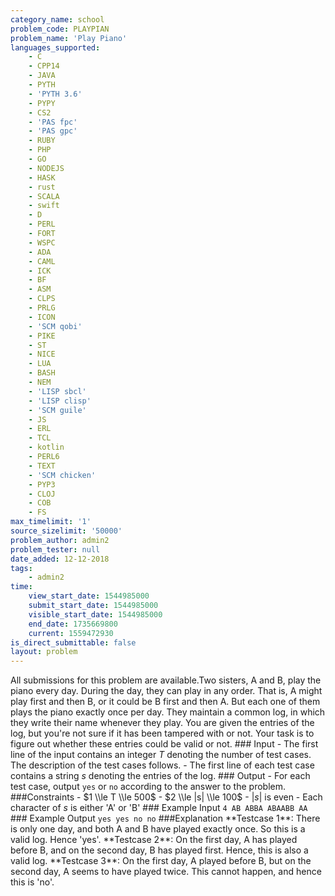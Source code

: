 ```yaml
---
category_name: school
problem_code: PLAYPIAN
problem_name: 'Play Piano'
languages_supported:
    - C
    - CPP14
    - JAVA
    - PYTH
    - 'PYTH 3.6'
    - PYPY
    - CS2
    - 'PAS fpc'
    - 'PAS gpc'
    - RUBY
    - PHP
    - GO
    - NODEJS
    - HASK
    - rust
    - SCALA
    - swift
    - D
    - PERL
    - FORT
    - WSPC
    - ADA
    - CAML
    - ICK
    - BF
    - ASM
    - CLPS
    - PRLG
    - ICON
    - 'SCM qobi'
    - PIKE
    - ST
    - NICE
    - LUA
    - BASH
    - NEM
    - 'LISP sbcl'
    - 'LISP clisp'
    - 'SCM guile'
    - JS
    - ERL
    - TCL
    - kotlin
    - PERL6
    - TEXT
    - 'SCM chicken'
    - PYP3
    - CLOJ
    - COB
    - FS
max_timelimit: '1'
source_sizelimit: '50000'
problem_author: admin2
problem_tester: null
date_added: 12-12-2018
tags:
    - admin2
time:
    view_start_date: 1544985000
    submit_start_date: 1544985000
    visible_start_date: 1544985000
    end_date: 1735669800
    current: 1559472930
is_direct_submittable: false
layout: problem
---
```

All submissions for this problem are available.Two sisters, A and B, play the piano every day. During the day, they can play in any order. That is, A might play first and then B, or it could be B first and then A. But each one of them plays the piano exactly once per day. They maintain a common log, in which they write their name whenever they play. You are given the entries of the log, but you're not sure if it has been tampered with or not. Your task is to figure out whether these entries could be valid or not. ### Input - The first line of the input contains an integer $T$ denoting the number of test cases. The description of the test cases follows. - The first line of each test case contains a string $s$ denoting the entries of the log. ### Output - For each test case, output `yes` or `no` according to the answer to the problem. ###Constraints - $1 \\le T \\le 500$ - $2 \\le |s| \\le 100$ - $|s|$ is even - Each character of $s$ is either 'A' or 'B' ### Example Input ``` 4 AB ABBA ABAABB AA ``` ### Example Output ``` yes yes no no ``` ###Explanation \*\*Testcase 1\*\*: There is only one day, and both A and B have played exactly once. So this is a valid log. Hence 'yes'. \*\*Testcase 2\*\*: On the first day, A has played before B, and on the second day, B has played first. Hence, this is also a valid log. \*\*Testcase 3\*\*: On the first day, A played before B, but on the second day, A seems to have played twice. This cannot happen, and hence this is 'no'.
